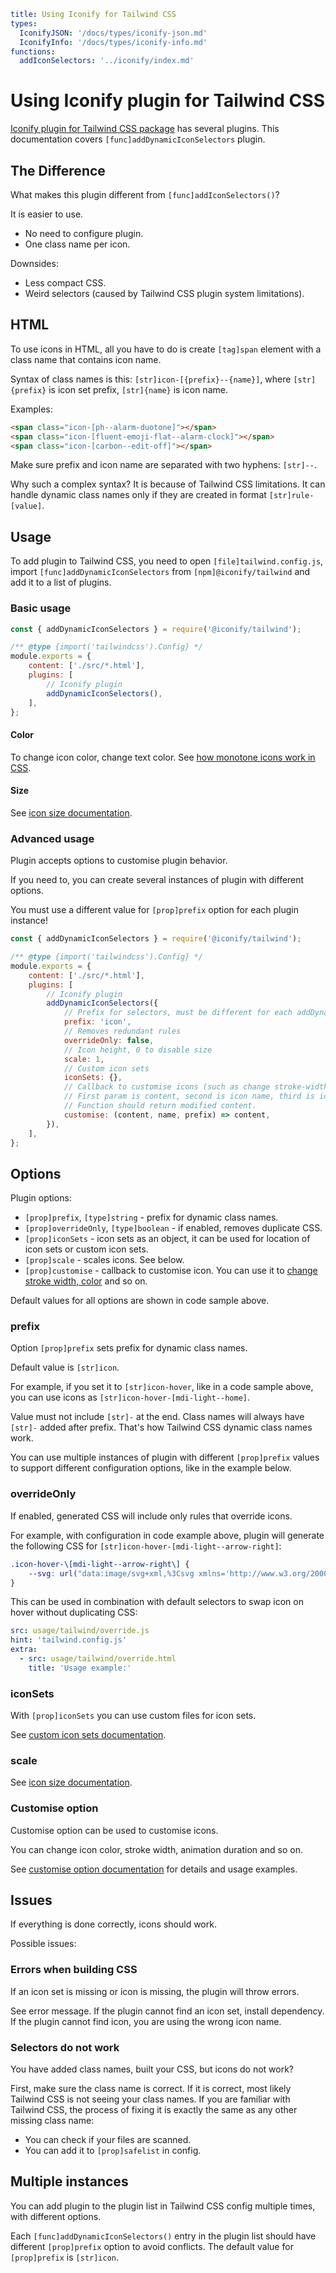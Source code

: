 ```yaml
title: Using Iconify for Tailwind CSS
types:
  IconifyJSON: '/docs/types/iconify-json.md'
  IconifyInfo: '/docs/types/iconify-info.md'
functions:
  addIconSelectors: '../iconify/index.md'
```

# Using Iconify plugin for Tailwind CSS

[Iconify plugin for Tailwind CSS package](../index.md) has several plugins.
This documentation covers `[func]addDynamicIconSelectors` plugin.

## The Difference

What makes this plugin different from `[func]addIconSelectors()`?

It is easier to use.
- No need to configure plugin.
- One class name per icon.

Downsides:
- Less compact CSS.
- Weird selectors (caused by Tailwind CSS plugin system limitations).

## HTML

To use icons in HTML, all you have to do is create `[tag]span` element with a class name that contains icon name.

Syntax of class names is this: `[str]icon-[{prefix}--{name}]`, where `[str]{prefix}` is icon set prefix, `[str]{name}` is icon name.

Examples:

```html
<span class="icon-[ph--alarm-duotone]"></span>
<span class="icon-[fluent-emoji-flat--alarm-clock]"></span>
<span class="icon-[carbon--edit-off]"></span>
```

Make sure prefix and icon name are separated with two hyphens: `[str]--`.

Why such a complex syntax?
It is because of Tailwind CSS limitations.
It can handle dynamic class names only if they are created in format `[str]rule-[value]`.

## Usage

To add plugin to Tailwind CSS, you need to open `[file]tailwind.config.js`, import `[func]addDynamicIconSelectors`
from `[npm]@iconify/tailwind` and add it to a list of plugins.

### Basic usage

```js
const { addDynamicIconSelectors } = require('@iconify/tailwind');

/** @type {import('tailwindcss').Config} */
module.exports = {
    content: ['./src/*.html'],
    plugins: [
        // Iconify plugin
        addDynamicIconSelectors(),
    ],
};
```

#### Color

To change icon color, change text color. See [how monotone icons work in CSS](../../index.md#monotone).

#### Size

See [icon size documentation](./size.md).

### Advanced usage

Plugin accepts options to customise plugin behavior.

If you need to, you can create several instances of plugin with different options.

You must use a different value for `[prop]prefix` option for each plugin instance!

```js
const { addDynamicIconSelectors } = require('@iconify/tailwind');

/** @type {import('tailwindcss').Config} */
module.exports = {
    content: ['./src/*.html'],
    plugins: [
        // Iconify plugin
        addDynamicIconSelectors({
            // Prefix for selectors, must be different for each addDynamicIconSelectors()
            prefix: 'icon',
            // Removes redundant rules
            overrideOnly: false,
            // Icon height, 0 to disable size
            scale: 1,
            // Custom icon sets
            iconSets: {},
            // Callback to customise icons (such as change stroke-width, color, etc...). 
            // First param is content, second is icon name, third is icon set prefix.
            // Function should return modified content.
            customise: (content, name, prefix) => content,
        }),
    ],
};
```

## Options

Plugin options:

- `[prop]prefix`, `[type]string` - prefix for dynamic class names.
- `[prop]overrideOnly`, `[type]boolean` - if enabled, removes duplicate CSS.
- `[prop]iconSets` - icon sets as an object, it can be used for location of icon sets or custom icon sets.
- `[prop]scale` - scales icons. See below.
- `[prop]customise` - callback to customise icon. You can use it to [change stroke width, color](./customise.md) and so on.

Default values for all options are shown in code sample above.

### prefix

Option `[prop]prefix` sets prefix for dynamic class names.

Default value is `[str]icon`.

For example, if you set it to `[str]icon-hover`, like in a code sample above, you can use icons as `[str]icon-hover-[mdi-light--home]`.

Value must not include `[str]-` at the end. Class names will always have `[str]-` added after prefix. That's how Tailwind CSS dynamic class names work.

You can use multiple instances of plugin with different `[prop]prefix` values to support different configuration options, like in the example below.

### overrideOnly

If enabled, generated CSS will include only rules that override icons.

For example, with configuration in code example above, plugin will generate the following CSS for `[str]icon-hover-[mdi-light--arrow-right]`:

```css
.icon-hover-\[mdi-light--arrow-right\] {
	--svg: url("data:image/svg+xml,%3Csvg xmlns='http://www.w3.org/2000/svg' viewBox='0 0 24 24' width='24' height='24'%3E%3Cpath fill='black' d='M4 12h12.25L11 6.75l.66-.75l6.5 6.5l-6.5 6.5l-.66-.75L16.25 13H4v-1Z'/%3E%3C/svg%3E");
}
```

This can be used in combination with default selectors to swap icon on hover without duplicating CSS:

```yaml
src: usage/tailwind/override.js
hint: 'tailwind.config.js'
extra:
  - src: usage/tailwind/override.html
    title: 'Usage example:'
```

### iconSets

With `[prop]iconSets` you can use custom files for icon sets.

See [custom icon sets documentation](./icon-sets.md).

### scale

See [icon size documentation](./size.md).

### Customise option

Customise option can be used to customise icons.

You can change icon color, stroke width, animation duration and so on.

See [customise option documentation](./customise.md) for details and usage examples.

## Issues

If everything is done correctly, icons should work.

Possible issues:

### Errors when building CSS

If an icon set is missing or icon is missing, the plugin will throw errors.

See error message. If the plugin cannot find an icon set, install dependency. If the plugin cannot find icon, you are using the wrong icon name.

### Selectors do not work

You have added class names, built your CSS, but icons do not work?

First, make sure the class name is correct. If it is correct, most likely Tailwind CSS is not seeing your class names.
If you are familiar with Tailwind CSS, the process of fixing it is exactly the same as any other missing class name:

- You can check if your files are scanned.
- You can add it to `[prop]safelist` in config.

## Multiple instances

You can add plugin to the plugin list in Tailwind CSS config multiple times, with different options.

Each `[func]addDynamicIconSelectors()` entry in the plugin list should have different `[prop]prefix` option
to avoid conflicts. The default value for `[prop]prefix` is `[str]icon`.

